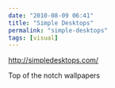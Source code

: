 ```yaml
---
date: "2010-08-09 06:41"
title: "Simple Desktops"
permalink: "simple-desktops"
tags: [visual]
---
```


<a href="http://simpledesktops.com/">http://simpledesktops.com/</a>

Top of the notch wallpapers
